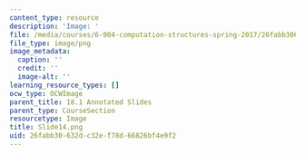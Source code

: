 ```yaml
---
content_type: resource
description: 'Image: '
file: /media/courses/6-004-computation-structures-spring-2017/26fabb30632dc32ef78d66826bf4e9f2_Slide14.png
file_type: image/png
image_metadata:
  caption: ''
  credit: ''
  image-alt: ''
learning_resource_types: []
ocw_type: OCWImage
parent_title: 18.1 Annotated Slides
parent_type: CourseSection
resourcetype: Image
title: Slide14.png
uid: 26fabb30-632d-c32e-f78d-66826bf4e9f2
---
```

